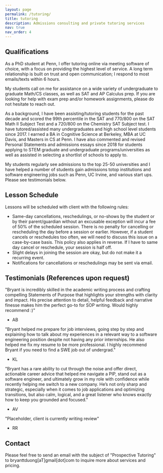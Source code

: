 ```yaml
---
layout: page
permalink: /tutoring/
title: tutoring
description: Admissions consulting and private tutoring services
nav: true
nav_order: 4
---
```


## Qualifications

As a PhD student at Penn, I offer tutoring online via meeting software of choice, with a focus on providing the highest level of service. A long term relationship is built on trust and open communication; I respond to most emails/texts within 6 hours.

My students call on me for assistance on a wide variety of undergraduate to graduate Math/CS classes, as well as SAT and AP Calculus prep. If you are looking for help with exam prep and/or homework assignments, please do not hesitate to reach out. 

As a background, I have been assisting/tutoring students for the past decade and scored the 99th percentile in the SAT and 770/800 on the SAT Math II Subject Test and a 720/800 on the Chemistry SAT Subject test. I have tutored/assisted many undergraduates and high school level students since 2017. I earned a BA in Cognitive Science at Berkeley, MBA at UC Davis, and Masters in CS at Penn. I have also commented and revised Personal Statements and admissions essays since 2018 for students applying to STEM graduate and undergraduate programs/universities as well as assisted in selecting a shortlist of schools to apply to.

My students regularly see admissions to the top 25-50 universities and I have helped a number of students gain admissions totop institutions and software engineering jobs such as Penn, UC Irvine, and various start ups. Please see testimonials below.

## Lesson Schedule

Lessons will be scheduled with client with the following rules:

* Same-day cancellations, reschedulings, or no-shows by the student or by their parent/guardian without an excusable exception will incur a fee of 50% of the scheduled session. There is no penalty for cancelling or rescheduling the day before a session or earlier. However, if a student cancels or reschedules too often, we will need to discuss this issue on a case-by-case basis. This policy also applies in reverse. If I have to same day cancel or reschedule, your session is half off.
* Slight delays in joining the session are okay, but do not make it a recurring event.
* Notifications for cancellations or reschedulings may be sent via email.

## Testimonials (References upon request)

"Bryant is incredibly skilled in the academic writing process and crafting compelling Statements of Purpose that highlights your strengths with clarity and impact. His precise attention to detail, helpful feedback and narrative finesse makes him the perfect go-to for SOP writing. Would highly recommend :)"
- AB

"Bryant helped me prepare for job interviews, going step by step and explaining how to talk about my experiences in a relevant way to a software engineering position despite not having any prior internships. He also helped me fix my resume to be more professional. I highly recommend Bryant if you need to find a SWE job out of undergrad."
- KL

"Bryant has a rare ability to cut through the noise and offer direct, actionable career advice that helped me navigate a PIP, stand out as a software engineer, and ultimately grow in my role with confidence while recently helping me switch to a new company. He’s not only sharp and strategic, especially when it comes to job applications and optimizing transitions, but also calm, logical, and a great listener who knows exactly how to keep you grounded and focused."
- AV

"Placeholder, client is currently writing review"
- RR

## Contact

Please feel free to send an email with the subject of "Prospective Tutoring" to bryanttduong[aT]gmail[dot]com to inquire more about services and pricing.
